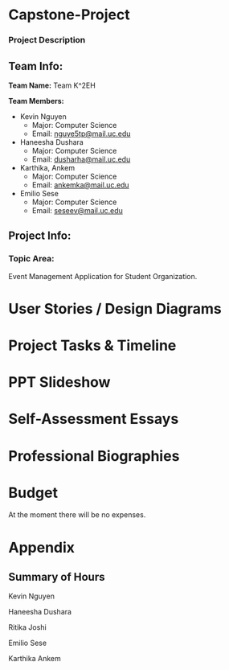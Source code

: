 # Capstone-Project


### Project Description 
## Team Info: ##
**Team Name:** Team K^2EH

**Team Members:**
- Kevin Nguyen
	- Major: Computer Science
	- Email: nguye5tp@mail.uc.edu
- Haneesha Dushara
	- Major: Computer Science
	- Email: dusharha@mail.uc.edu
- Karthika, Ankem
	- Major: Computer Science
	- Email: ankemka@mail.uc.edu
- Emilio Sese
	- Major: Computer Science
	- Email: seseev@mail.uc.edu

## Project Info: ##

### Topic Area: ### 
Event Management Application for Student Organization.


# User Stories / Design Diagrams

# Project Tasks & Timeline

# PPT Slideshow

# Self-Assessment Essays

# Professional Biographies

# Budget

At the moment there will be no expenses.

# Appendix

## Summary of Hours

Kevin Nguyen

Haneesha Dushara

Ritika Joshi

Emilio Sese

Karthika Ankem
